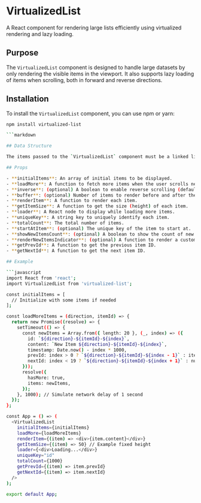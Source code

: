 # VirtualizedList

A React component for rendering large lists efficiently using virtualized rendering and lazy loading.

## Purpose

The `VirtualizedList` component is designed to handle large datasets by only rendering the visible items in the viewport. It also supports lazy loading of items when scrolling, both in forward and reverse directions.

## Installation

To install the `VirtualizedList` component, you can use npm or yarn:

```bash
npm install virtualized-list

```markdown

## Data Structure

The items passed to the `VirtualizedList` component must be a linked list where each item points to the next and previous item. Additionally, if `showNewItemsCount` is `true`, each item must have a `timestamp` property.

## Props

- **initialItems**: An array of initial items to be displayed.
- **loadMore**: A function to fetch more items when the user scrolls near the end of the list.
- **inverse**: (optional) A boolean to enable reverse scrolling (default: `false`).
- **buffer**: (optional) Number of items to render before and after the visible range (default: `0`).
- **renderItem**: A function to render each item.
- **getItemSize**: A function to get the size (height) of each item.
- **loader**: A React node to display while loading more items.
- **uniqueKey**: A string key to uniquely identify each item.
- **totalCount**: The total number of items.
- **startAtItem**: (optional) The unique key of the item to start at.
- **showNewItemsCount**: (optional) A boolean to show the count of new items (default: `true`).
- **renderNewItemsIndicator**: (optional) A function to render a custom new items indicator.
- **getPrevId**: A function to get the previous item ID.
- **getNextId**: A function to get the next item ID.

## Example

```javascript
import React from 'react';
import VirtualizedList from 'virtualized-list';

const initialItems = [
  // Initialize with some items if needed
];

const loadMoreItems = (direction, itemId) => {
  return new Promise((resolve) => {
    setTimeout(() => {
      const newItems = Array.from({ length: 20 }, (_, index) => ({
        id: `${direction}-${itemId}-${index}`,
        content: `New Item ${direction}-${itemId}-${index}`,
        timestamp: Date.now() - index * 1000,
        prevId: index > 0 ? `${direction}-${itemId}-${index - 1}` : itemId,
        nextId: index < 19 ? `${direction}-${itemId}-${index + 1}` : null,
      }));
      resolve({
        hasMore: true,
        items: newItems,
      });
    }, 1000); // Simulate network delay of 1 second
  });
};

const App = () => (
  <VirtualizedList
    initialItems={initialItems}
    loadMore={loadMoreItems}
    renderItem={(item) => <div>{item.content}</div>}
    getItemSize={(item) => 50} // Example fixed height
    loader={<div>Loading...</div>}
    uniqueKey="id"
    totalCount={1000}
    getPrevId={(item) => item.prevId}
    getNextId={(item) => item.nextId}
  />
);

export default App;
